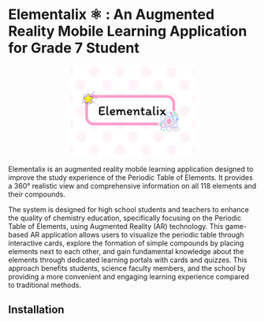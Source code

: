 # **Elementalix** ⚛︎  : An Augmented Reality Mobile Learning Application for Grade 7 Student
<p align = "center"> 
  <img src = "https://github.com/Clydyyy/Elementalix/blob/cad947dfa71b6108cc5b69d73660bbed85a1a049/Assets/Resources/Frame.png" width = 50% height 30%> 
</p>

Elementalix is an augmented reality mobile learning application designed to improve the study experience of the Periodic Table of Elements. It provides a 360° realistic view and comprehensive information on all 118 elements and their compounds.

The system is designed for high school students and teachers to enhance the quality of chemistry education, specifically focusing on the Periodic Table of Elements, using Augmented Reality (AR) technology. This game-based AR application allows users to visualize the periodic table through interactive cards, explore the formation of simple compounds by placing elements next to each other, and gain fundamental knowledge about the elements through dedicated learning portals with cards and quizzes. This approach benefits students, science faculty members, and the school by providing a more convenient and engaging learning experience compared to traditional methods.

## Installation

## 
